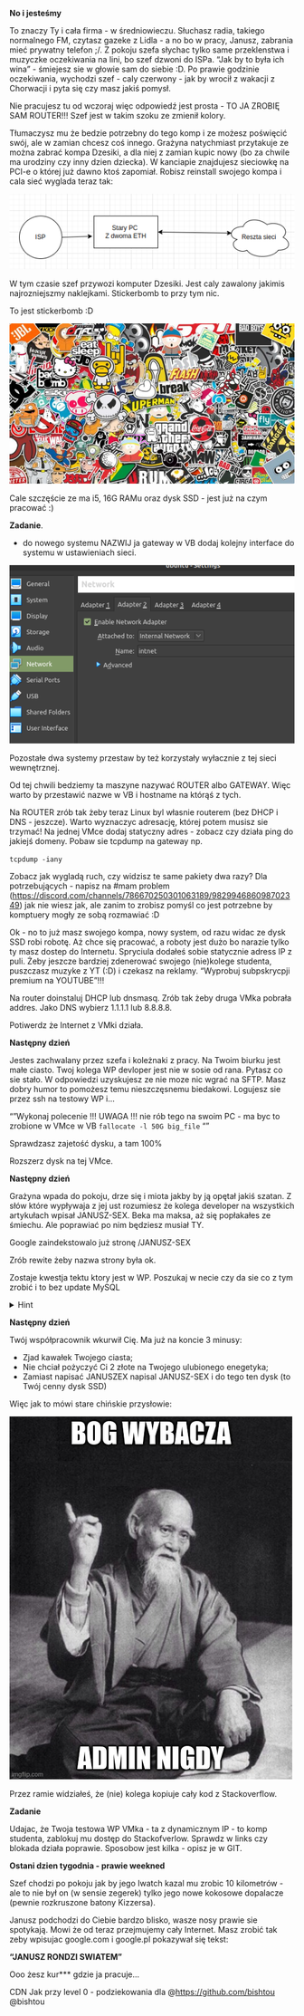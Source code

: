 **No i jesteśmy** 


To znaczy Ty i cała firma -  w średniowieczu. 
Słuchasz radia, takiego normalnego FM, czytasz gazeke z Lidla - a no bo w pracy, Janusz, zabrania mieć prywatny telefon ;/. Z pokoju szefa słychac tylko same przeklenstwa i muzyczke oczekiwania na lini, bo szef dzwoni do ISPa. “Jak by to była ich wina” - śmiejesz sie w głowie sam do siebie :D. Po prawie godzinie oczekiwania, wychodzi szef - caly czerwony - jak by wrocił z wakacji z Chorwacji i pyta się czy masz jakiś pomysł.

Nie pracujesz tu od wczoraj więc odpowiedź jest prosta - 
TO JA ZROBIĘ SAM ROUTER!!!
Szef jest w takim szoku ze zmienił kolory.

Tłumaczysz mu że bedzie potrzebny do tego komp i ze możesz poświęcić swój, ale w zamian chcesz coś innego. 
Grażyna natychmiast przytakuje ze można zabrać kompa Dzesiki, a dla niej z zamian kupic nowy (bo za chwile ma urodziny czy inny dzien dziecka).
W kanciapie znajdujesz sieciowkę na PCI-e o której już dawno ktoś zapomiał.
Robisz reinstall swojego kompa i cala sieć wyglada teraz tak:

![boom](img/siec.png?raw=true "siec")

W tym czasie szef przywozi komputer Dzesiki. Jest caly zawalony jakimis najrozniejszmy naklejkami. Stickerbomb to przy tym nic. 

To jest stickerbomb :D

![boom](img/sticketbomb.jpg?raw=true "stickerbomb")

Cale szczęście ze ma i5, 16G RAMu oraz dysk SSD - jest już na czym pracować :)

**Zadanie**. 
- do nowego systemu NAZWIJ ja gateway w VB dodaj kolejny interface do systemu w ustawieniach sieci. 

![VB](img/VB2.png?raw=true "VB network")

Pozostałe dwa systemy przestaw by też korzystały wyłacznie z tej sieci wewnętrznej. 

Od tej chwili bedziemy ta maszyne nazywać ROUTER albo GATEWAY. Więc warto by przestawić nazwe w VB i hostname na którąś z tych.

Na ROUTER zrób tak żeby teraz Linux byl własnie routerem (bez DHCP i DNS - jeszcze).
Warto wyznaczyc adresację, której potem musisz sie trzymać!
Na jednej VMce dodaj statyczny adres - zobacz czy działa ping do jakiejś domeny.
Pobaw sie tcpdump na gateway np.

`tcpdump -iany` 

Zobacz jak wygladą ruch, czy widzisz te same pakiety dwa razy? 
Dla potrzebujących - napisz na #mam problem (https://discord.com/channels/786670250301063189/982994686098702349) jak nie wiesz jak, ale zanim to zrobisz pomyśl co jest potrzebne by komptuery mogły ze sobą rozmawiać :D 

Ok - no to już masz swojego kompa, nowy system, od razu widac ze dysk SSD robi robotę. 
Aż chce się pracować, a roboty jest dużo bo narazie tylko ty masz dostep do Internetu. Spryciula dodałeś sobie statycznie adress IP z puli. Żeby jeszcze bardziej zdenerować swojego (nie)kolege studenta, puszczasz muzyke z YT (:D) i czekasz na reklamy. “Wyprobuj subpskrycpji premium na YOUTUBE”!!! 


Na router doinstaluj DHCP lub dnsmasq. Zrób tak żeby druga VMka pobrała addres.
Jako DNS wybierz 1.1.1.1 lub 8.8.8.8.

Potiwerdz że Internet z VMki działa.

**Następny dzień**

Jestes zachwalany przez szefa i koleżnaki z pracy. Na Twoim biurku jest małe ciasto.
Twoj kolega WP devloper jest nie w sosie od rana. Pytasz co sie stało.
W odpowiedzi uzyskujesz ze nie moze nic wgrać na SFTP.
Masz dobry humor to pomożesz temu nieszczęsnemu biedakowi. Logujesz sie przez ssh na testowy WP i...

“”Wykonaj polecenie 
!!! UWAGA !!! nie rób tego na swoim PC - ma byc to zrobione w VMce w VB
`fallocate -l 50G big_file`
“”

Sprawdzasz zajetość dysku, a tam 100% 

Rozszerz dysk na tej VMce.

**Następny dzień**

Grażyna wpada do pokoju, drze się i miota jakby by ją opętał jakiś szatan.
Z słów które wypływaja z jej ust rozumiesz że kolega developer na wszystkich artykułach wpisał JANUSZ-SEX. Beka ma maksa, aż się popłakałes ze śmiechu.
Ale poprawiać po nim będziesz musiał TY.

Google zaindekstowalo już stronę /JANUSZ-SEX 

Zrób rewite żeby nazwa strony była ok.

Zostaje kwestja tektu ktory jest w WP.
Poszukaj w necie czy da sie co z tym zrobić i to bez update MySQL
<details><summary>Hint</summary>
https://httpd.apache.org/docs/2.4/mod/mod_substitute.html
</p>
</details>

**Następny dzień**

Twój współpracownik wkurwił Cię. 
Ma już na koncie 3 minusy: 
   - Zjad kawałek Twojego ciasta;
   - Nie chciał pożyczyć Ci 2 złote na Twojego ulubionego enegetyka;
   - Zamiast napisać JANUSZEX napisal JANUSZ-SEX i do tego ten dysk (to Twój cenny dysk SSD)
   
Więc jak to mówi stare chińskie przysłowie:

![VB](img/przyslowie.jpeg?raw=true "przyslowie")

Przez ramie widziałeś, że (nie) kolega kopiuje cały kod z Stackoverflow.

**Zadanie**

Udajac, że Twoja testowa WP VMka - ta z dynamicznym IP - to komp studenta, zablokuj mu dostęp do Stackofverlow.
Sprawdz w links czy blokada działa poprawie.
Sposobow jest kilka - opisz je w GIT.


**Ostani dzien tygodnia - prawie weekned**

Szef chodzi po pokoju jak by jego Iwatch kazal mu zrobic 10 kilometrów - ale to nie był on (w sensie zegerek) tylko jego nowe kokosowe dopalacze (pewnie rozkruszone batony Kizzersa).

Janusz podchodzi do Ciebie bardzo blisko, wasze nosy prawie sie spotykają.
Mowi że od teraz przejmujemy cały Internet.
Masz zrobić tak zeby wpisujac google.com i google.pl pokazywał się tekst:

**“JANUSZ RONDZI SWIATEM”**

Ooo żesz kur*** gdzie ja pracuje...

CDN
Jak przy level 0 - podziekowania dla @https://github.com/bishtou @bishtou





